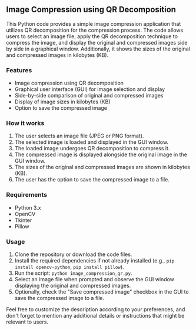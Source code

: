 
## Image Compression using QR Decomposition

This Python code provides a simple image compression application that utilizes QR decomposition for the compression process. The code allows users to select an image file, apply the QR decomposition technique to compress the image, and display the original and compressed images side by side in a graphical window. Additionally, it shows the sizes of the original and compressed images in kilobytes (KB).

### Features

- Image compression using QR decomposition
- Graphical user interface (GUI) for image selection and display
- Side-by-side comparison of original and compressed images
- Display of image sizes in kilobytes (KB)
- Option to save the compressed image

### How it works

1. The user selects an image file (JPEG or PNG format).
2. The selected image is loaded and displayed in the GUI window.
3. The loaded image undergoes QR decomposition to compress it.
4. The compressed image is displayed alongside the original image in the GUI window.
5. The sizes of the original and compressed images are shown in kilobytes (KB).
6. The user has the option to save the compressed image to a file.

### Requirements

- Python 3.x
- OpenCV
- Tkinter
- Pillow

### Usage

1. Clone the repository or download the code files.
2. Install the required dependencies if not already installed (e.g., `pip install opencv-python`, `pip install pillow`).
3. Run the script: `python image_compression_qr.py`.
4. Select an image file when prompted and observe the GUI window displaying the original and compressed images.
5. Optionally, check the "Save compressed image" checkbox in the GUI to save the compressed image to a file.

Feel free to customize the description according to your preferences, and don't forget to mention any additional details or instructions that might be relevant to users.